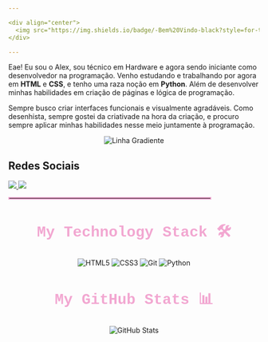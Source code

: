 ```yaml
---

<div align="center">
  <img src="https://img.shields.io/badge/-Bem%20Vindo-black?style=for-the-badge&">
</div>

---
```



Eae! Eu sou o Alex, sou técnico em Hardware e agora sendo iniciante como desenvolvedor na programação. Venho estudando e trabalhando por agora em **HTML** e **CSS**, e tenho uma raza noção em **Python**. Além de desenvolver minhas habilidades em criação de páginas e lógica de programação.

Sempre busco criar interfaces funcionais e visualmente agradáveis. Como desenhista, sempre gostei da criativade na hora da criação, e procuro sempre aplicar minhas habilidades nesse meio juntamente à programação.

<div align="center">
  <img src="https://via.placeholder.com/800x3.png?text=&bg=86c47e&color=1e1e1e" alt="Linha Gradiente">
</div>

## Redes Sociais
<div align="left">
  <a href="https://www.instagram.com/alekfumasa_/" target="_blank">
    <img src="https://img.shields.io/badge/Instagram-E4405F?style=for-the-badge&logo=instagram&logoColor=white">
  </a>
  <a href="https://github.com/seu-usuario" target="_blank">
    <img src="https://img.shields.io/badge/GitHub-181717?style=for-the-badge&logo=github&logoColor=white">
  </a>
</div>

<hr style="border: 2px solid #F2A7D1; width: 80%;">


<h2 align="center" style="font-family: 'Courier New', Courier, monospace; color: #F2A7D1; font-size: 30px;">My Technology Stack 🛠️</h2>
<p align="center">
  <img src="https://img.shields.io/badge/HTML5-E34F26?style=flat&logo=html5&logoColor=white" alt="HTML5">
  <img src="https://img.shields.io/badge/CSS3-1572B6?style=flat&logo=css3&logoColor=white" alt="CSS3">
  <img src="https://img.shields.io/badge/Git-F05032?style=flat&logo=git&logoColor=white" alt="Git">
  <img src="https://img.shields.io/badge/Python-3776AB?style=flat&logo=python&logoColor=white" alt="Python">
</p>


<h2 align="center" style="font-family: 'Courier New', Courier, monospace; color: #F2A7D1; font-size: 30px;">My GitHub Stats 📊</h2>
<p align="center">
  <img src="https://github-readme-stats.vercel.app/api?username=SeuUsuario&show_icons=true&hide_title=true&count_private=true&theme=radical&hide=prs&border_radius=20" alt="GitHub Stats">
</p>






